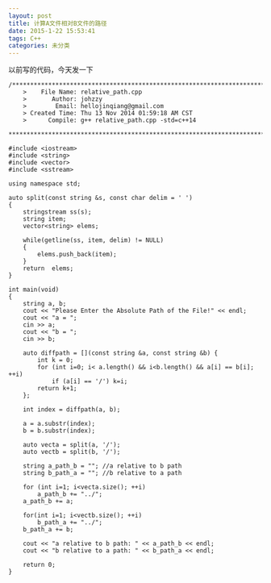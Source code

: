 ```yaml
---
layout: post
title: 计算A文件相对B文件的路径
date: 2015-1-22 15:53:41
tags: C++
categories: 未分类
---
```


以前写的代码，今天发一下


	/*************************************************************************
		>    File Name: relative_path.cpp
		>       Author: johzzy
		>        Email: hellojinqiang@gmail.com
		> Created Time: Thu 13 Nov 2014 01:59:18 AM CST
		>      Compile: g++ relative_path.cpp -std=c++14
	 ************************************************************************/

	#include <iostream>
	#include <string>
	#include <vector>
	#include <sstream>

	using namespace std;

	auto split(const string &s, const char delim = ' ')
	{
		stringstream ss(s);
		string item;
		vector<string> elems;

		while(getline(ss, item, delim) != NULL)
		{
			elems.push_back(item);
		}
		return  elems;
	}

	int main(void)
	{
		string a, b;
		cout << "Please Enter the Absolute Path of the File!" << endl; 
		cout << "a = ";
		cin >> a;
		cout << "b = ";
		cin >> b;

		auto diffpath = [](const string &a, const string &b) {
			int k = 0;
			for (int i=0; i< a.length() && i<b.length() && a[i] == b[i]; ++i)
				if (a[i] == '/') k=i;
			return k+1;
		};

		int index = diffpath(a, b);

		a = a.substr(index);
		b = b.substr(index);

		auto vecta = split(a, '/');
		auto vectb = split(b, '/');

		string a_path_b = ""; //a relative to b path
		string b_path_a = ""; //b relative to a path

		for (int i=1; i<vecta.size(); ++i)
			a_path_b += "../";
		a_path_b += a;

		for(int i=1; i<vectb.size(); ++i)
			b_path_a += "../";
		b_path_a += b;

		cout << "a relative to b path: " << a_path_b << endl;
		cout << "b relative to a path: " << b_path_a << endl;

		return 0;
	}

